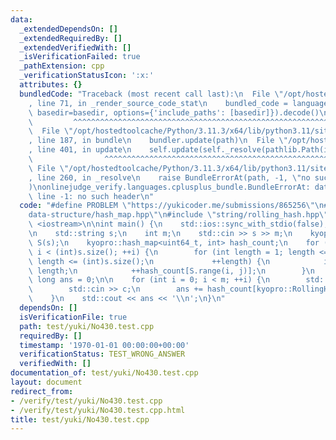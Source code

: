 ```yaml
---
data:
  _extendedDependsOn: []
  _extendedRequiredBy: []
  _extendedVerifiedWith: []
  _isVerificationFailed: true
  _pathExtension: cpp
  _verificationStatusIcon: ':x:'
  attributes: {}
  bundledCode: "Traceback (most recent call last):\n  File \"/opt/hostedtoolcache/Python/3.11.3/x64/lib/python3.11/site-packages/onlinejudge_verify/documentation/build.py\"\
    , line 71, in _render_source_code_stat\n    bundled_code = language.bundle(stat.path,\
    \ basedir=basedir, options={'include_paths': [basedir]}).decode()\n          \
    \         ^^^^^^^^^^^^^^^^^^^^^^^^^^^^^^^^^^^^^^^^^^^^^^^^^^^^^^^^^^^^^^^^^^^^^^^^^^^^^^^^^\n\
    \  File \"/opt/hostedtoolcache/Python/3.11.3/x64/lib/python3.11/site-packages/onlinejudge_verify/languages/cplusplus.py\"\
    , line 187, in bundle\n    bundler.update(path)\n  File \"/opt/hostedtoolcache/Python/3.11.3/x64/lib/python3.11/site-packages/onlinejudge_verify/languages/cplusplus_bundle.py\"\
    , line 401, in update\n    self.update(self._resolve(pathlib.Path(included), included_from=path))\n\
    \                ^^^^^^^^^^^^^^^^^^^^^^^^^^^^^^^^^^^^^^^^^^^^^^^^^^^^^^^^^\n \
    \ File \"/opt/hostedtoolcache/Python/3.11.3/x64/lib/python3.11/site-packages/onlinejudge_verify/languages/cplusplus_bundle.py\"\
    , line 260, in _resolve\n    raise BundleErrorAt(path, -1, \"no such header\"\
    )\nonlinejudge_verify.languages.cplusplus_bundle.BundleErrorAt: data-structure/hash_map.hpp:\
    \ line -1: no such header\n"
  code: "#define PROBLEM \"https://yukicoder.me/submissions/865256\"\n#include \"\
    data-structure/hash_map.hpp\"\n#include \"string/rolling_hash.hpp\"\n#include\
    \ <iostream>\n\nint main() {\n    std::ios::sync_with_stdio(false);\n    std::cin.tie(nullptr);\n\
    \n    std::string s;\n    int m;\n    std::cin >> s >> m;\n    kyopro::RollingHash\
    \ S(s);\n    kyopro::hash_map<uint64_t, int> hash_count;\n    for (int i = 0;\
    \ i < (int)s.size(); ++i) {\n        for (int length = 1; length <= 10 && i +\
    \ length <= (int)s.size();\n             ++length) {\n            int j = i +\
    \ length;\n            ++hash_count[S.range(i, j)];\n        }\n    }\n    long\
    \ long ans = 0;\n\n    for (int i = 0; i < m; ++i) {\n        std::string c;\n\
    \        std::cin >> c;\n        ans += hash_count[kyopro::RollingHash(c).get_all()];\n\
    \    }\n    std::cout << ans << '\\n';\n}\n"
  dependsOn: []
  isVerificationFile: true
  path: test/yuki/No430.test.cpp
  requiredBy: []
  timestamp: '1970-01-01 00:00:00+00:00'
  verificationStatus: TEST_WRONG_ANSWER
  verifiedWith: []
documentation_of: test/yuki/No430.test.cpp
layout: document
redirect_from:
- /verify/test/yuki/No430.test.cpp
- /verify/test/yuki/No430.test.cpp.html
title: test/yuki/No430.test.cpp
---
```

